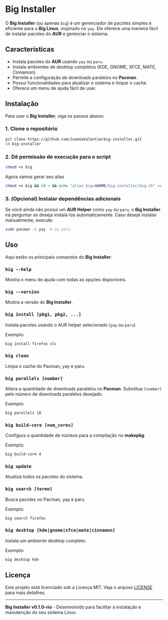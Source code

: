 # Big Installer

O **Big Installer** (ou apenas `big`) é um gerenciador de pacotes simples e eficiente para o **Big Linux**, inspirado no `yay`. Ele oferece uma maneira fácil de instalar pacotes do **AUR** e gerenciar o sistema.

## Características

- Instala pacotes do **AUR** usando `yay` ou `paru`.
- Instala ambientes de desktop completos (KDE, GNOME, XFCE, MATE, Cinnamon).
- Permite a configuração de downloads paralelos no **Pacman**.
- Possui funcionalidades para atualizar o sistema e limpar o cache.
- Oferece um menu de ajuda fácil de usar.

## Instalação

Para usar o **Big Installer**, siga os passos abaixo:

### 1. Clone o repositório

```bash
git clone https://github.com/JoaoGaValentim/big-installer.git
cd big-installer
```

### 2. Dê permissão de execução para o script

```bash
chmod +x big
```

Agora vamos gerar seu alias

```bash
chmod +x big && cd ~ && echo "alias big=$HOME/big-installer/big.sh" >> .bashrc # ou .zshrc
```


### 3. (Opcional) Instalar dependências adicionais

Se você ainda não possui um **AUR Helper** como `yay` ou `paru`, o **Big Installer** irá perguntar se deseja instalá-los automaticamente. Caso deseje instalar manualmente, execute:

```bash
sudo pacman -S yay  # ou paru
```

## Uso

Aqui estão os principais comandos do **Big Installer**:

### `big --help`

Mostra o menu de ajuda com todas as opções disponíveis.

### `big --version`

Mostra a versão do **Big Installer**.

### `big install [pkg1, pkg2, ...]`

Instala pacotes usando o AUR helper selecionado (`yay` ou `paru`).

Exemplo:
```bash
big install firefox vlc
```

### `big clean`

Limpa o cache do Pacman, yay e paru.

### `big parallels [number]`

Altera a quantidade de downloads paralelos no **Pacman**. Substitua `[number]` pelo número de downloads paralelos desejado.

Exemplo:
```bash
big parallels 10
```

### `big build-core [num_cores]`

Configura a quantidade de núcleos para a compilação no **makepkg**.

Exemplo:
```bash
big build-core 4
```

### `big update`

Atualiza todos os pacotes do sistema.

### `big search [termo]`

Busca pacotes no Pacman, yay e paru.

Exemplo:
```bash
big search firefox
```

### `big desktop [kde|gnome|xfce|mate|cinnamon]`

Instala um ambiente desktop completo.

Exemplo:
```bash
big desktop kde
```

## Licença

Este projeto está licenciado sob a Licença MIT. Veja o arquivo [LICENSE](LICENSE) para mais detalhes.

---

**Big Installer v0.1.0-rio** - Desenvolvido para facilitar a instalação e manutenção do seu sistema Linux.
